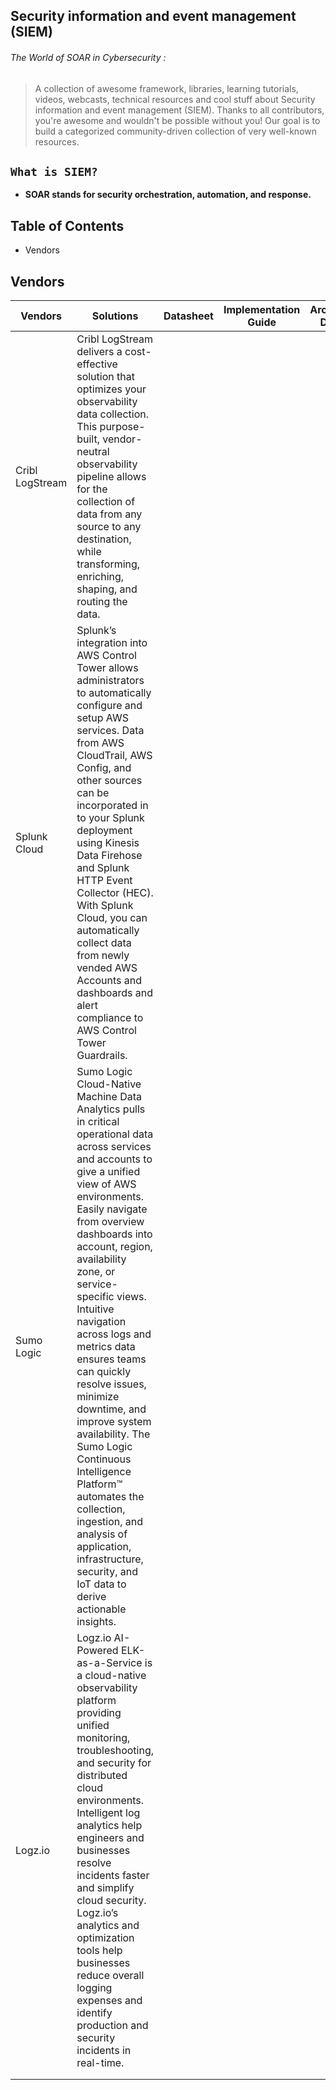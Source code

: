 ## Security information and event management (SIEM)

###### The World of SOAR in Cybersecurity :
> A collection of awesome framework, libraries, learning tutorials, videos, webcasts, technical resources and cool stuff about Security information and event management (SIEM).
> Thanks to all contributors, you're awesome and wouldn't be possible without you! Our goal is to build a categorized community-driven collection of very well-known resources.


## `What is SIEM?`
- **SOAR stands for security orchestration, automation, and response.**

## Table of Contents

- Vendors



## Vendors

| Vendors         | Solutions                                                                                                                                                                                                                                                                                                                                                                                                                                                                                                                                                                                                        | Datasheet | Implementation Guide | Architecture Diagram |
|-----------------|------------------------------------------------------------------------------------------------------------------------------------------------------------------------------------------------------------------------------------------------------------------------------------------------------------------------------------------------------------------------------------------------------------------------------------------------------------------------------------------------------------------------------------------------------------------------------------------------------------------|-----------|----------------------|----------------------|
| Cribl LogStream | Cribl LogStream delivers a cost-effective solution that optimizes your observability data collection. This purpose-built, vendor-neutral observability pipeline allows for the collection of data from any source to any destination, while transforming, enriching, shaping, and routing the data.                                                                                                                                                                                                                                                                                                              |           |                      |                      |
| Splunk Cloud    | Splunk’s integration into AWS Control Tower allows administrators to automatically configure and setup AWS services. Data from AWS CloudTrail, AWS Config, and other sources can be incorporated in to your Splunk deployment using Kinesis Data Firehose and Splunk HTTP Event Collector (HEC). With Splunk Cloud, you can automatically collect data from newly vended AWS Accounts and dashboards and alert compliance to AWS Control Tower Guardrails.                                                                                                                                                       |           |                      |                      |
| Sumo Logic      | Sumo Logic Cloud-Native Machine Data Analytics pulls in critical operational data across services and accounts to give a unified view of AWS environments. Easily navigate from overview dashboards into account, region, availability zone, or service-specific views. Intuitive navigation across logs and metrics data ensures teams can quickly resolve issues, minimize downtime, and improve system availability. The Sumo Logic Continuous Intelligence Platform™ automates the collection, ingestion, and analysis of application, infrastructure, security, and IoT data to derive actionable insights. |           |                      |                      |
| Logz.io         | Logz.io AI-Powered ELK-as-a-Service is a cloud-native observability platform providing unified monitoring, troubleshooting, and security for distributed cloud environments. Intelligent log analytics help engineers and businesses resolve incidents faster and simplify cloud security. Logz.io’s analytics and optimization tools help businesses reduce overall logging expenses and identify production and security incidents in real-time.                                                                                                                                                               |           |                      |                      |
|                 |                                                                                                                                                                                                                                                                                                                                                                                                                                                                                                                                                                                                                  |           |                      |                      |
|                 |                                                                                                                                                                                                                                                                                                                                                                                                                                                                                                                                                                                                                  |           |                      |                      |
